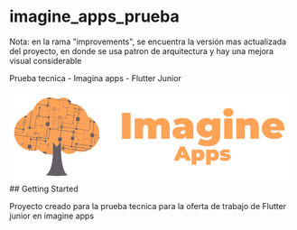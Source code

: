 # imagine_apps_prueba

Nota: en la rama "improvements", se encuentra la versión mas actualizada del proyecto, en donde se usa patron de arquitectura y hay una mejora visual considerable

Prueba tecnica - Imagina apps - Flutter Junior

<img src="/assets/ImagineApps.png" alt = "Imagine aps"/>
## Getting Started

Proyecto creado para la prueba tecnica para la oferta de trabajo de Flutter junior en imagine apps
